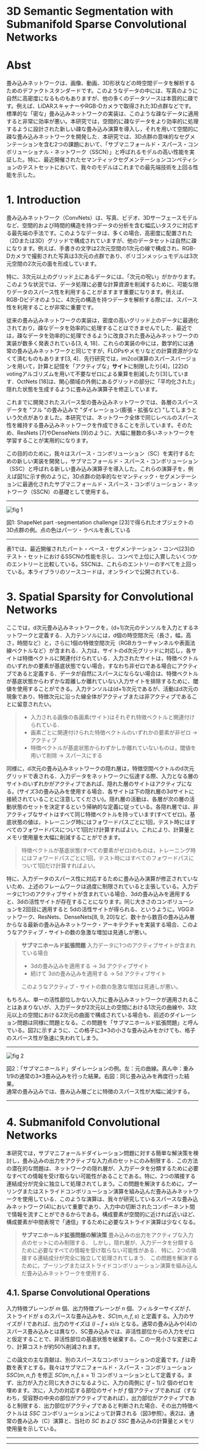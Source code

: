 # 3D Semantic Segmentation with Submanifold Sparse Convolutional Networks

# Abst
畳み込みネットワークは、画像、動画、3D形状などの時空間データを解析するためのデファクトスタンダードです。このようなデータの中には、写真のように自然に高密度になるものもありますが、他の多くのデータソースは本質的に疎です。例えば、LiDARスキャナーやRGB-Dカメラで取得された3D点群などです。標準的な「密な」畳み込みネットワークの実装は、このような疎なデータに適用すると非常に効率が悪い。本研究では，空間的に疎なデータをより効率的に処理するように設計された新しい疎な畳み込み演算を導入し，それを用いて空間的に疎な畳み込みネットワークを開発した．本研究では、3D点群の意味的なセグメンテーションを含む2つの課題において、「サブマニフォールド・スパース・コンボリューショナル・ネットワーク（SSCN）」と呼ばれるモデルの高い性能を実証した。特に、最近開催されたセマンティックセグメンテーションコンペティションのテストセットにおいて、我々のモデルはこれまでの最先端技術を上回る性能を示した。

# 1. Introduction

畳み込みネットワーク（ConvNets）は、写真、ビデオ、3Dサーフェースモデルなど、空間的および時間的構造を持つデータの分析を含む幅広いタスクに対応する最先端の手法です。このようなデータは、多くの場合、高密度に配置された（2Dまたは3D）グリッドで構成されていますが、他のデータセットは自然に疎になります。例えば、手書きの文字は2次元空間の1次元の線で構成され、RGB-Dカメラで撮影された写真は3次元の点群であり、ポリゴンメッシュモデルは3次元空間の2次元の面を形成しています。

特に、3次元以上のグリッド上にあるデータには、「次元の呪い」がかかります。このような状況では、データ処理に必要な計算資源を削減するために、可能な限りデータのスパース性を利用することがますます重要になります。例えば、RGB-Dビデオのように、4次元の構造を持つデータを解析する際には、スパース性を利用することが非常に重要です。

従来の畳み込みネットワークの実装は，密度の高いグリッド上のデータに最適化されており，疎なデータを効率的に処理することはできませんでした．最近では，疎なデータを効率的に処理できるように改良された畳み込みネットワークの実装が数多く発表されている[3, 4, 18]．これらの実装の中には，数学的には通常の畳み込みネットワークと同じですが，FLOPsやメモリなどの計算資源が少なくて済むものもあります[3, 4]．先行研究では，im2col演算のスパースバージョンを用いて，計算と記憶を「アクティブな」**サイト**に制限したり[4]，[22]のvotingアルゴリズムを用いて不要なゼロによる乗算を削減したり[3]しています．OctNets [18]は、関心領域の外側にあるグリッドの部分に「平均化された」隠れた状態を生成するように畳み込み演算子を修正しています。

これまでに開発されたスパース型の畳み込みネットワークでは、各層のスパースデータを "フル "の畳み込みで "ダイレーション(膨張・拡張など) "してしまうという欠点がありました。本研究では、ネットワーク全体で同じレベルのスパース性を維持する畳み込みネットワークを作成できることを示しています。そのため、ResNets [7]やDenseNets [9]のように、大幅に層数の多いネットワークを学習することが実用的になります。

この目的のために，我々はスパース・コンボリューション（SC）を実行するための新しい実装を開発し，サブマニフォールド・スパース・コンボリューション（SSC）と呼ばれる新しい畳み込み演算子を導入した。これらの演算子を，例えば図1に示す例のように，3D点群の効率的なセマンティック・セグメンテーションに最適化されたサブマニフォールド・スパース・コンボリューション・ネットワーク（SSCN）の基礎として使用する。

---

![fig 1](https://raw.githubusercontent.com/rurusasu/paper/master/AI%E6%8A%80%E8%A1%93/AI%E6%8A%80%E8%A1%93%E5%BF%9C%E7%94%A8/%E7%89%A9%E4%BD%93%E6%A4%9C%E5%87%BA/3D%20Semantic%20Segmentation%20With%20Submanifold%20Sparse%20Convolutional%20Networks/%E7%94%BB%E5%83%8F/%E5%9B%B31.png)

図1: ShapeNet part -segmentation challenge [23]で得られたオブジェクトの3D点群の例。点の色はパーツ・ラベルを表している

---

表1では、最近開催されたパート・ベース・セグメンテーション・コンペ[23]のテスト・セットにおけるSSCNの性能を示し、コンペで上位に入賞したいくつかのエントリーと比較している。SSCNは、これらのエントリーのすべてを上回っている。本ライブラリのソースコードは，オンラインで公開されている．

# 3. Spatial Sparsity for Convolutional Networks

ここでは，d次元畳み込みネットワークを，(d+1)次元のテンソルを入力とするネットワークと定義する．入力テンソルには，d個の時空間次元（長さ，幅，高さ，時間など）と，さらに1個の特徴空間次元（RGBカラーチャンネルや表面法線ベクトルなど）が含まれる．入力は，サイトのd次元グリッドに対応し，各サイトは特徴ベクトルに関連付けられている．入力されたサイトは，特徴ベクトルのいずれかの要素が基底状態でない場合，すなわち非ゼロである場合にアクティブであると定義する．データが自然にスパースにならない場合は、特徴ベクトルが基底状態からわずかな距離しか離れていない入力サイトを排除するために、閾値を使用することができる。入力テンソルは(d+1)次元であるが、活動はd次元の現象であり、特徴次元に沿った線全体がアクティブまたは非アクティブであることに留意されたい。

> * 入力される画像の各画素(サイト)はそれぞれ特徴ベクトルと関連付けられている．
> * 画素ごとに関連付けられた特徴ベクトルのいずれかの要素が非ゼロ -> アクティブ
> * 特徴ベクトルが基底状態からわずかしか離れていないものは，閾値を用いて削除 -> スパースにする

同様に，d次元の畳み込みネットワークの隠れ層は，特徴空間ベクトルのd次元グリッドで表される．入力データをネットワークに伝達する際、入力となる層のサイトのいずれかがアクティブであれば、隠れた層のサイトはアクティブになる。(サイズ3の畳み込みを使用する場合、各サイトは下の隠れ層の3dサイトに接続されていることに注意してください)。隠れ層の活動は、各層が次の層の活動状態のセットを決定するという帰納的な定義に従っている。各隠れ層では、非アクティブなサイトはすべて同じ特徴ベクトルを持っています(すべてゼロ)。基底状態の値は，トレーニング時にはフォワードパスごとに1回，テスト時にはすべてのフォワードパスについて1回だけ計算すればよい。これにより、計算量とメモリ使用量を大幅に削減することができます。

> 特徴ベクトルが基底状態(すべての要素がゼロ)のものは，トレーニング時にはフォワードパスごとに1回，テスト時にはすべてのフォワードパスについて1回だけ計算すればよい。

特に、入力データのスパース性に対応するために畳み込み演算が修正されていないため、上述のフレームワークは過度に制限されていると主張している。入力データに1つのアクティブサイトが含まれている場合、3dの畳み込みを適用すると、3dの活性サイトが存在することになります。同じ大きさのコンボリューションを2回目に適用すると 5dの活性サイトが得られる、というように。VGGネットワーク、ResNets、DenseNets[8, 9, 20]など、数十から数百の畳み込み層からなる最新の畳み込みネットワーク・アーキテクチャを実装する場合、このようなアクティブ・サイトの数の急激な増加は見通しが悪い。

> **サブマニホールド拡張問題**
> 入力データに1つのアクティブサイトが含まれている場合
> * 3dの畳み込みを適用する -> 3d アクティブサイト
> * 続けて 3dの畳み込みを適用する -> 5d アクティブサイト
>
> このようなアクティブ・サイトの数の急激な増加は見通しが悪い。

もちろん、単一の活性部位しかない入力に畳み込みネットワークが適用されることはあまりないが、入力データが2次元以上の空間における1次元の曲線や、3次元以上の空間における2次元の曲面で構成されている場合も、前述のダイレーション問題は同様に問題となる。この問題を「サブマニホールド拡張問題」と呼んでいる。図2に示すように、この格子に3×3の小さな畳み込みをかけても、格子のスパース性が急速に失われてしまう。

---

![fig 2](https://raw.githubusercontent.com/rurusasu/paper/master/AI%E6%8A%80%E8%A1%93/AI%E6%8A%80%E8%A1%93%E5%BF%9C%E7%94%A8/%E7%89%A9%E4%BD%93%E6%A4%9C%E5%87%BA/3D%20Semantic%20Segmentation%20With%20Submanifold%20Sparse%20Convolutional%20Networks/%E7%94%BB%E5%83%8F/%E5%9B%B32.png)

図2：「サブマニホールド」ダイレーションの例。左：元の曲線。真ん中：重み1/9の通常の3×3畳み込みを行った結果。右図：同じ畳み込みを再度行った結果。<br>通常の畳み込みでは、畳み込み層ごとに特徴のスパース性が大幅に減少する。

---

# 4. Submanifold Convolutional Networks

本研究では，サブマニフォールドダイレーション問題に対する簡単な解決策を検討し，畳み込みの出力をアクティブな入力点のセットにのみ制限する．この方法の潜在的な問題は、ネットワークの隠れ層が、入力データを分類するために必要なすべての情報を受け取らない可能性があることである。特に、2つの隣接する連結成分が完全に独立して処理されてしまう。この問題を解決するために，プーリングまたはストライドコンボリューション演算を組み込んだ畳み込みネットワークを使用している．このような演算は、我々が研究しているスパースな畳み込みネットワーク(4)において重要であり、入力中の切断されたコンポーネント間で情報を流すことができるからである。構成要素が空間的に近ければ近いほど、構成要素が中間表現で「通信」するために必要なストライド演算は少なくなる。

> **サブマニホールド拡張問題の解決策**
> 畳み込みの出力をアクティブな入力点のセットにのみ制限する．
> しかし，隠れ層が、入力データを分類するために必要なすべての情報を受け取らない可能性がある．
> 特に、2つの隣接する連結成分が完全に独立して処理されてしまう．
> この問題を解決するために，プーリングまたはストライドコンボリューション演算を組み込んだ畳み込みネットワークを使用する．

## 4.1. Sparse Convolutional Operations

入力特徴プレーンが $m$ 個、出力特徴プレーンが $n$ 個、フィルターサイズが $f$、ストライドが $s$ のスパースな畳み込みを、$SC(m, n, f, s)$ と定義する。入力のサイズが $l$ であれば、出力のサイズは $(l-f+s)/s$ となる。通常の畳み込みや[4]のスパース畳み込みとは異なり、SC畳み込みでは、非活性部位からの入力をゼロと仮定することで、非活性部位の基底状態を破棄する。この一見小さな変更により、計算コストが約50%削減されます。

この論文の主な貢献は、別のスパースなコンボリューションの定義です。$f$ は奇数を表すとする。我々はサブマニフォールド・スパース・コンボリューション $SSC(m, n, f)$ を修正 $SC(m, n, f, s= 1)$ コンボリューションとして定義する。まず、出力が入力と同じ大きさになるように、入力の両側に $(f -1)/2$ 個のゼロを埋めます。次に，入力の対応する部位のサイトが $f$ 個アクティブであれば（すなわち，受容野の中央の部位がアクティブであれば），出力部位がアクティブであると制限する．出力部位がアクティブであると判断された場合、その出力特徴ベクトルは $SSC$ コンボリューションによって計算される（図3参照）。表2は、通常の畳み込み（C）演算と、当社の $SC$ および $SSC$ 畳み込みの計算量とメモリ使用量を示している。

---


---